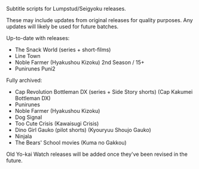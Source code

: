 Subtitle scripts for Lumpstud/Seigyoku releases.

These may include updates from original releases for quality purposes. Any updates will likely be used for future batches.

Up-to-date with releases:
- The Snack World (series + short-films)
- Line Town
- Noble Farmer (Hyakushou Kizoku) 2nd Season / 15+
- Punirunes Puni2

Fully archived:
- Cap Revolution Bottleman DX (series + Side Story shorts) (Cap Kakumei Bottleman DX)
- Punirunes
- Noble Farmer (Hyakushou Kizoku)
- Dog Signal
- Too Cute Crisis (Kawaisugi Crisis)
- Dino Girl Gauko (pilot shorts) (Kyouryuu Shoujo Gauko)
- Ninjala
- The Bears' School movies (Kuma no Gakkou)

Old Yo-kai Watch releases will be added once they've been revised in the future.
